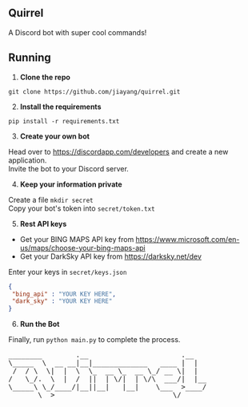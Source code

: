 ## Quirrel

A Discord bot with super cool commands!

## Running

1. **Clone the repo**

`git clone https://github.com/jiayang/quirrel.git`

2. **Install the requirements**

`pip install -r requirements.txt`

3. **Create your own bot**

Head over to https://discordapp.com/developers and create a new application. <br>
Invite the bot to your Discord server.

4. **Keep your information private**

Create a file `mkdir secret` <br>
Copy your bot's token into `secret/token.txt`

5. **Rest API keys**

- Get your BING MAPS API key from https://www.microsoft.com/en-us/maps/choose-your-bing-maps-api
- Get your DarkSky API key from https://darksky.net/dev

Enter your keys in `secret/keys.json`
```json
{
 "bing_api" : "YOUR KEY HERE",
 "dark_sky" : "YOUR KEY HERE"
}
```
6. **Run the Bot**

Finally, run `python main.py` to complete the process.



<pre>
________        .__                      .__   
\_____  \  __ __|__|_____________   ____ |  |  
 /  / \  \|  |  \  \_  __ \_  __ \_/ __ \|  |  
/   \_/.  \  |  /  ||  | \/|  | \/\  ___/|  |__
\_____\ \_/____/|__||__|   |__|    \___  >____/
       \__>                            \/      
</pre>
